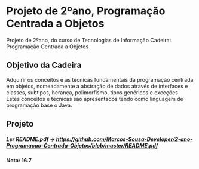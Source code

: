 # Projeto de 2ºano, Programação Centrada a Objetos
Projeto de 2ºano, do curso de Tecnologias de Informação
Cadeira: Programação Centrada a Objetos

## Objetivo da Cadeira
Adquirir os conceitos e as técnicas fundamentais da programação centrada em objetos, nomeadamente a abstração de dados através de interfaces e classes, subtipos, herança, polimorfismo, tipos genéricos e exceções <br>
Estes conceitos e técnicas são apresentados tendo como linguagem de programação base o Java.

## Projeto
##### Ler README.pdf -> https://github.com/Marcos-Sousa-Developer/2-ano-Programacao-Centrada-Objetos/blob/master/README.pdf

#### Nota: 16.7

